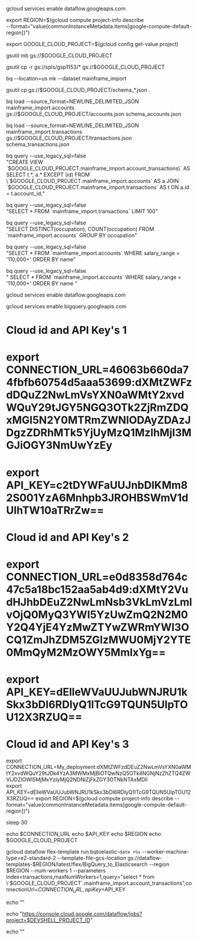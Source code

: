 gcloud services enable dataflow.googleapis.com

export REGION=$(gcloud compute project-info describe \
--format="value(commonInstanceMetadata.items[google-compute-default-region])")

export GOOGLE_CLOUD_PROJECT=$(gcloud config get-value project)

gsutil mb gs://$GOOGLE_CLOUD_PROJECT

gsutil cp -r gs://spls/gsp1153/* gs://$GOOGLE_CLOUD_PROJECT

bq --location=us mk --dataset mainframe_import

gsutil cp gs://$GOOGLE_CLOUD_PROJECT/schema_*.json .


bq load --source_format=NEWLINE_DELIMITED_JSON mainframe_import.accounts gs://$GOOGLE_CLOUD_PROJECT/accounts.json schema_accounts.json

bq load --source_format=NEWLINE_DELIMITED_JSON mainframe_import.transactions gs://$GOOGLE_CLOUD_PROJECT/transactions.json schema_transactions.json

bq query --use_legacy_sql=false \
"CREATE VIEW \`$GOOGLE_CLOUD_PROJECT.mainframe_import.account_transactions\` AS
SELECT t.*, a.* EXCEPT (id)
FROM \`$GOOGLE_CLOUD_PROJECT.mainframe_import.accounts\` AS a
JOIN \`$GOOGLE_CLOUD_PROJECT.mainframe_import.transactions\` AS t
ON a.id = t.account_id;"


bq query --use_legacy_sql=false \
"SELECT * FROM \`mainframe_import.transactions\` LIMIT 100"

bq query --use_legacy_sql=false \
"SELECT DISTINCT(occupation), COUNT(occupation)
FROM \`mainframe_import.accounts\`
GROUP BY occupation"

bq query --use_legacy_sql=false \
"SELECT *
FROM \`mainframe_import.accounts\`
WHERE salary_range = '110,000+'
ORDER BY name"


bq query --use_legacy_sql=false \
"
SELECT * FROM \`mainframe_import.accounts\` WHERE salary_range = '110,000+' ORDER BY name
"


gcloud services enable dataflow.googleapis.com

gcloud services enable bigquery.googleapis.com

# Cloud id and API Key's 1
# export CONNECTION_URL=46063b660da74fbfb60754d5aaa53699:dXMtZWFzdDQuZ2NwLmVsYXN0aWMtY2xvdWQuY29tJGY5NGQ3OTk2ZjRmZDQxMGI5N2Y0MTRmZWNlODAyZDAzJDgzZDRhMTk5YjUyMzQ1MzlhMjI3MGJiOGY3NmUwYzEy
# export API_KEY=c2tDYWFaUUJnbDlKMm82S001YzA6Mnhpb3JROHBSWmV1dUlhTW10aTRrZw==

# Cloud id and API Key's 2
# export CONNECTION_URL=e0d8358d764c47c5a18bc152aa5ab4d9:dXMtY2VudHJhbDEuZ2NwLmNsb3VkLmVzLmlvOjQ0MyQ3YWI5YzUwZmQ2N2M0Y2Q4YjE4YzMwZTYwZWRmYWI3OCQ1ZmJhZDM5ZGIzMWU0MjY2YTE0MmQyM2MzOWY5MmIxYg== 
# export API_KEY=dElleWVaUUJubWNJRU1kSkx3bDI6RDlyQ1lTcG9TQUN5UlpTOU12X3RZUQ==

# Cloud id and API Key's 3
export CONNECTION_URL=My_deployment:dXMtZWFzdDEuZ2NwLmVsYXN0aWMtY2xvdWQuY29tJDk4YzA3MWMxMjBiOTQwNzQ5OTk4NGNjNzZhZTQ4ZWViJDZlOWI5MjMxYzIyMjQ2NDNiZjFkZGY3OTNkNTAxMDll                                                                                                     
export API_KEY=dElleWVaUUJubWNJRU1kSkx3bDI6RDlyQ1lTcG9TQUN5UlpTOU12X3RZUQ==
export REGION=$(gcloud compute project-info describe --format="value(commonInstanceMetadata.items[google-compute-default-region])")

sleep 30

echo $CONNECTION_URL
echo $API_KEY
echo $REGION
echo $GOOGLE_CLOUD_PROJECT

gcloud dataflow flex-template run bqtoelastic-`date +%s` --worker-machine-type=e2-standard-2 --template-file-gcs-location gs://dataflow-templates-$REGION/latest/flex/BigQuery_to_Elasticsearch --region $REGION --num-workers 1 --parameters index=transactions,maxNumWorkers=1,query="select * from \`$GOOGLE_CLOUD_PROJECT\`.mainframe_import.account_transactions",connectionUrl=$CONNECTION_URL,apiKey=$API_KEY

echo ""

echo "https://console.cloud.google.com/dataflow/jobs?project=$DEVSHELL_PROJECT_ID"

echo ""
